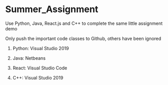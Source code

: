 # Summer_Assignment
Use Python, Java, React.js and C++ to complete the same little assignment demo

Only push the important code classes to Github, others have been ignored

1. Python: Visual Studio 2019

2. Java: Netbeans

3. React: Visual Studio Code

4. C++: Visual Studio 2019
